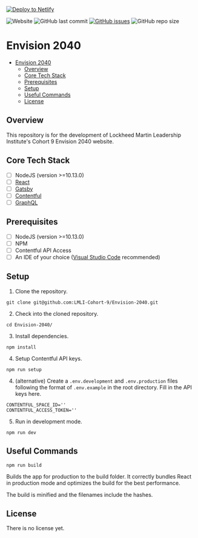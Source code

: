 [![Deploy to Netlify](https://www.netlify.com/img/deploy/button.svg)](https://app.netlify.com/start/deploy?repository=https://github.com/LMLI-Cohort-9/Envision-2040)

![Website](https://img.shields.io/website?url=http%3A%2F%2Fenvision2040.digital%2F)
![GitHub last commit](https://img.shields.io/github/last-commit/LMLI-Cohort-9/Envision-2040)
[![GitHub issues](https://img.shields.io/github/issues/LMLI-Cohort-9/Envision-2040)](https://github.com/LMLI-Cohort-9/Envision-2040/issues)
![GitHub repo size](https://img.shields.io/github/repo-size/LMLI-Cohort-9/Envision-2040)

# Envision 2040

- [Envision 2040](#envision-2040)
  - [Overview](#overview)
  - [Core Tech Stack](#core-tech-stack)
  - [Prerequisites](#prerequisites)
  - [Setup](#setup)
  - [Useful Commands](#useful)
  - [License](#license)

<a name="overview"/></a>
## Overview
This repository is for the development of Lockheed Martin Leadership Institute's Cohort 9 Envision 2040 website. 

<a name="tech"/></a>
## Core Tech Stack
- [ ] NodeJS (version >=10.13.0)
- [ ] [React](https://reactjs.org/)
- [ ] [Gatsby](https://www.gatsbyjs.com/)
- [ ] [Contentful](https://www.contentful.com/)
- [ ] [GraphQL](https://graphql.org/)

<a name="prereq"/></a>
## Prerequisites
- [ ] NodeJS (version >=10.13.0)
- [ ] NPM
- [ ] Contentful API Access
- [ ] An IDE of your choice ([Visual Studio Code](https://code.visualstudio.com/) recommended)

<a name="setup"/></a>
## Setup
1. Clone the repository.
```
git clone git@github.com:LMLI-Cohort-9/Envision-2040.git
```

2. Check into the cloned repository.
```
cd Envision-2040/
```

3. Install dependencies.
```
npm install
```

4. Setup Contentful API keys.
```
npm run setup
```

4. (alternative) Create a `.env.development` and `.env.production` files following the format of `.env.example` in the root directory.
Fill in the API keys here.
```
CONTENTFUL_SPACE_ID=''
CONTENTFUL_ACCESS_TOKEN=''
```

5. Run in development mode.
```
npm run dev
```

<a name="useful"/></a>
## Useful Commands
```
npm run build
```
Builds the app for production to the build folder.
It correctly bundles React in production mode and optimizes the build for the best performance.

The build is minified and the filenames include the hashes.

<a name="license"/></a>
## License
There is no license yet.
